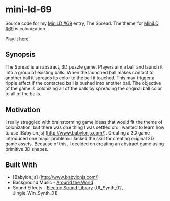 # mini-ld-69
Source code for my [MiniLD #69](http://ludumdare.com/compo/2016/07/10/minild-69-colonization/) entry, The Spread.  The theme for [MiniLD #69](http://ludumdare.com/compo/2016/07/10/minild-69-colonization/) is colonization.

Play it [here](https://townsean.github.io/mini-ld-69/)!

## Synopsis

The Spread is an abstract, 3D puzzle game.  Players aim a ball and launch it into a group of existing balls.  When the launched ball makes contact to another ball it spreads its color to the ball it touched. This may trigger a ripple effect if the contacted ball is pushed into another ball.  The objective of the game is colonizing all of the balls by spreading the original ball color to all of the balls.

## Motivation

I really struggled with brainstorming game ideas that would fit the theme of colonization, but there was one thing I was settled on:  I wanted to learn how to use [Babylon.js] (http://www.babylonjs.com/).  Creating a 3D game introduced one major problem:  I lacked the skill for creating original 3D game assets.  Because of this, I decided on creating an abstract game using primitive 3D shapes.

## Built With
* [Babylon.js] (http://www.babylonjs.com/)
* Background Music - [Around the World](http://opengameart.org/content/around-the-world)
* Sound Effects - [Electric Sound Library](http://opengameart.org/content/electric-sound-effects-library) (UI_Synth_02, Jingle_Win_Synth_01)

